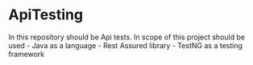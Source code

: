 # ApiTesting
In this repository should be Api tests. In scope of this project should be used  - Java as a language  - Rest Assured library  - TestNG as a testing framework
